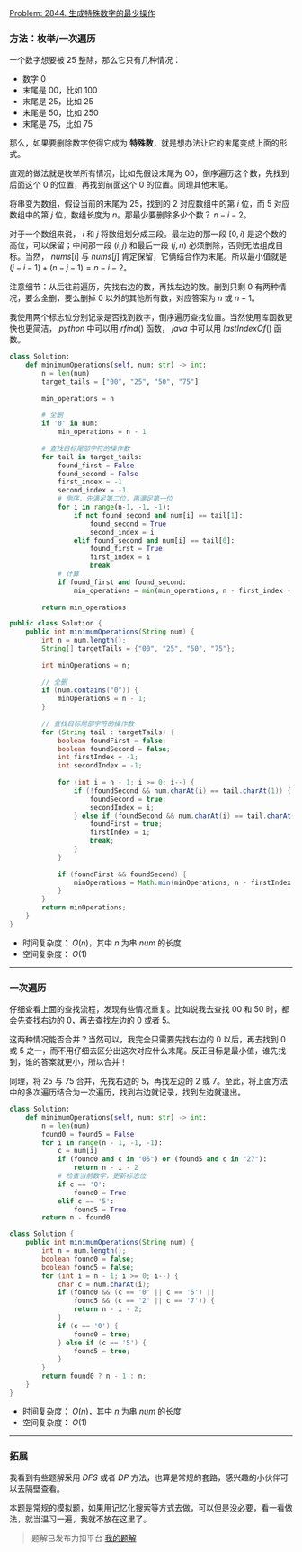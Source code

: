 [Problem: 2844. 生成特殊数字的最少操作](https://leetcode.cn/problems/minimum-operations-to-make-a-special-number/description/)

### 方法：枚举/一次遍历

一个数字想要被 $25$ 整除，那么它只有几种情况：

- 数字 $0$
- 末尾是 $00$，比如 $100$
- 末尾是 $25$，比如 $25$
- 末尾是 $50$，比如 $250$
- 末尾是 $75$，比如 $75$

那么，如果要删除数字使得它成为 **特殊数**，就是想办法让它的末尾变成上面的形式。

直观的做法就是枚举所有情况，比如先假设末尾为 $00$，倒序遍历这个数，先找到后面这个 $0$ 的位置，再找到前面这个 $0$ 的位置。同理其他末尾。

将串变为数组，假设当前的末尾为 $25$，找到的 $2$ 对应数组中的第 $i$ 位，而 $5$ 对应数组中的第 $j$ 位，数组长度为 $n$。那最少要删除多少个数？ $n-i-2$。

对于一个数组来说， $i$ 和 $j$ 将数组划分成三段。最左边的那一段 $[0,i)$ 是这个数的高位，可以保留；中间那一段 $(i,j)$ 和最后一段 $(j,n)$ 必须删除，否则无法组成目标。当然， $nums[i]$ 与 $nums[j]$ 肯定保留，它俩结合作为末尾。所以最小值就是 $(j-i-1)+(n-j-1)=n-i-2$。

注意细节：从后往前遍历，先找右边的数，再找左边的数。删到只剩 $0$ 有两种情况，要么全删，要么删掉 $0$ 以外的其他所有数，对应答案为 $n$ 或 $n-1$。

我使用两个标志位分别记录是否找到数字，倒序遍历查找位置。当然使用库函数更快也更简洁， $python$ 中可以用 $rfind()$ 函数， $java$ 中可以用 $lastIndexOf()$ 函数。

```Python
class Solution:
    def minimumOperations(self, num: str) -> int:
        n = len(num)
        target_tails = ["00", "25", "50", "75"]
        
        min_operations = n
        
        # 全删
        if '0' in num:
            min_operations = n - 1
        
        # 查找目标尾部字符的操作数
        for tail in target_tails:
            found_first = False
            found_second = False
            first_index = -1
            second_index = -1
            # 倒序，先满足第二位，再满足第一位
            for i in range(n-1, -1, -1):
                if not found_second and num[i] == tail[1]:
                    found_second = True
                    second_index = i
                elif found_second and num[i] == tail[0]:
                    found_first = True
                    first_index = i
                    break
            # 计算
            if found_first and found_second:
                min_operations = min(min_operations, n - first_index - 2)
        
        return min_operations
```

```java
public class Solution {
    public int minimumOperations(String num) {
        int n = num.length();
        String[] targetTails = {"00", "25", "50", "75"};
        
        int minOperations = n;
        
        // 全删
        if (num.contains("0")) {
            minOperations = n - 1;
        }
        
        // 查找目标尾部字符的操作数
        for (String tail : targetTails) {
            boolean foundFirst = false;
            boolean foundSecond = false;
            int firstIndex = -1;
            int secondIndex = -1;
            
            for (int i = n - 1; i >= 0; i--) {
                if (!foundSecond && num.charAt(i) == tail.charAt(1)) {
                    foundSecond = true;
                    secondIndex = i;
                } else if (foundSecond && num.charAt(i) == tail.charAt(0)) {
                    foundFirst = true;
                    firstIndex = i;
                    break;
                }
            }
            
            if (foundFirst && foundSecond) {
                minOperations = Math.min(minOperations, n - firstIndex - 2);
            }
        }
        return minOperations;
    }
}
```

- 时间复杂度： $O(n)$，其中 $n$ 为串 $num$ 的长度
- 空间复杂度： $O(1)$

---

### 一次遍历

仔细查看上面的查找流程，发现有些情况重复。比如说我去查找 $00$ 和 $50$ 时，都会先查找右边的 $0$，再去查找左边的 $0$ 或者 $5$。

这两种情况能否合并？当然可以，我完全只需要先找右边的 $0$ 以后，再去找到 $0$ 或 $5$ 之一，而不用仔细去区分出这次对应什么末尾。反正目标是最小值，谁先找到，谁的答案就更小，所以合并！

同理，将 $25$ 与 $75$ 合并，先找右边的 $5$，再找左边的 $2$ 或 $7$。至此，将上面方法中的多次遍历结合为一次遍历，找到右边就记录，找到左边就退出。

```Python
class Solution:
    def minimumOperations(self, num: str) -> int:
        n = len(num)
        found0 = found5 = False
        for i in range(n - 1, -1, -1):
            c = num[i]
            if (found0 and c in "05") or (found5 and c in "27"):
                return n - i - 2
            # 检查当前数字，更新标志位
            if c == '0':
                found0 = True
            elif c == '5':
                found5 = True
        return n - found0
```

```java
class Solution {
    public int minimumOperations(String num) {
        int n = num.length();
        boolean found0 = false;
        boolean found5 = false;
        for (int i = n - 1; i >= 0; i--) {
            char c = num.charAt(i);
            if (found0 && (c == '0' || c == '5') ||
                found5 && (c == '2' || c == '7')) {
                return n - i - 2;
            }
            if (c == '0') {
                found0 = true;
            } else if (c == '5') {
                found5 = true;
            }
        }
        return found0 ? n - 1 : n;
    }
}
```

- 时间复杂度： $O(n)$，其中 $n$ 为串 $num$ 的长度
- 空间复杂度： $O(1)$

---

### 拓展

我看到有些题解采用 $DFS$ 或者 $DP$ 方法，也算是常规的套路，感兴趣的小伙伴可以去隔壁查看。

本题是常规的模拟题，如果用记忆化搜索等方式去做，可以但是没必要，看一看做法，就当温习一遍，我就不放在这里了。

> 题解已发布力扣平台 [我的题解](https://leetcode.cn/problems/minimum-operations-to-make-a-special-number/solutions/2856543/mo-ni-ti-duo-ci-bian-li-yi-ci-bian-li-by-piz9/)
